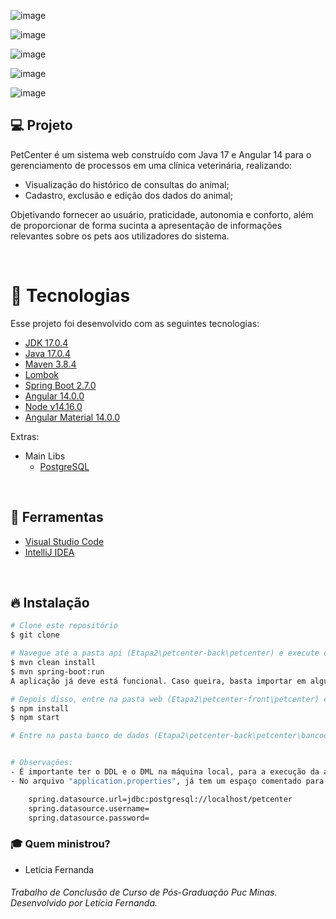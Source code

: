 ![image](https://user-images.githubusercontent.com/32845746/182962249-5a843286-7582-46df-970e-cfac183bc8d5.png)

![image](https://user-images.githubusercontent.com/32845746/182962207-b3152524-e57d-44b5-be51-1f40f69552b7.png)

![image](https://user-images.githubusercontent.com/32845746/182962168-fb0ade04-9b2a-49ed-9a73-670c8d38fc3e.png)

![image](https://user-images.githubusercontent.com/32845746/182962112-02f225f4-e3f7-49a2-9341-a1d113182094.png)

![image](https://user-images.githubusercontent.com/32845746/182962056-1c5428f5-8f06-43a3-89e7-f415aca1db09.png)

## 💻 Projeto
PetCenter é um sistema web construído com Java 17 e Angular 14 para o gerenciamento de processos em uma clínica veterinária, realizando:
- Visualização do histórico de consultas do animal;
- Cadastro, exclusão e edição dos dados do animal;

Objetivando fornecer ao usuário, praticidade, autonomia e conforto, além de proporcionar de forma sucinta a apresentação de informações relevantes sobre os pets aos utilizadores do sistema.

<br />

# 🚀 Tecnologias

Esse projeto foi desenvolvido com as seguintes tecnologias:

- [JDK 17.0.4](https://www.oracle.com/java/technologies/javase/jdk17-archive-downloads.html)
- [Java 17.0.4](https://www.oracle.com/java/technologies/javase/jdk17-archive-downloads.html)
- [Maven 3.8.4](https://maven.apache.org/download.cgi)
- [Lombok](https://projectlombok.org/download)
- [Spring Boot 2.7.0](https://spring.io/projects/spring-boot)
- [Angular 14.0.0](https://github.com/angular/angular-cli)
- [Node v14.16.0](https://nodejs.dev/download/)
- [Angular Material 14.0.0](https://material.angular.io/components/categories)


Extras:

- Main Libs
  - [PostgreSQL](https://www.postgresql.org/download/)
 
<br />

## :hammer: Ferramentas
- [Visual Studio Code](https://code.visualstudio.com)
- [IntelliJ IDEA](https://www.jetbrains.com/pt-br/idea/)
</br>

## 🔥 Instalação

```bash
# Clone este repositório
$ git clone 

# Navegue até a pasta api (Etapa2\petcenter-back\petcenter) e execute os seguintes comandos:
$ mvn clean install
$ mvn spring-boot:run
A aplicação já deve está funcional. Caso queira, basta importar em alguma IDE para evoluir o desenvolvimento.

# Depois disso, entre na pasta web (Etapa2\petcenter-front\petcenter) e execute os comandos:
$ npm install 
$ npm start

# Entre na pasta banco de dados (Etapa2\petcenter-back\petcenter\bancodedados) e pegue o DDL e o DML da aplicação:


# Observações:
- É importante ter o DDL e o DML na máquina local, para a execução da api do projeto.
- No arquivo "application.properties", já tem um espaço comentado para que o usuário possa colocar endereço do banco de dados local:

    spring.datasource.url=jdbc:postgresql://localhost/petcenter
    spring.datasource.username=
    spring.datasource.password=

```
### :mortar_board: Quem ministrou?
- Letícia Fernanda

###### Trabalho de Conclusão de Curso de Pós-Graduação Puc Minas. Desenvolvido por Letícia Fernanda.

